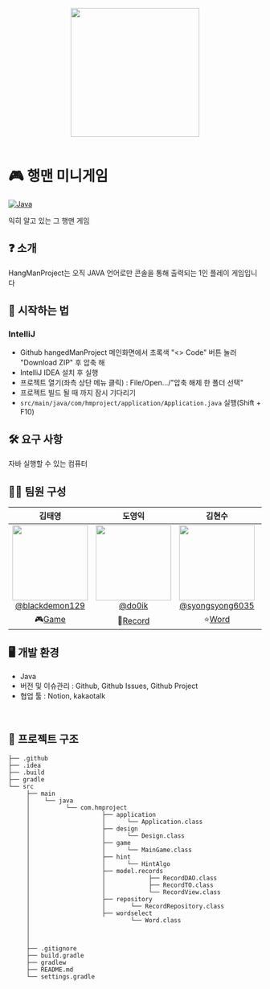 <p align="center">
  <picture>
    <source
      width="256px"
      media="(prefers-color-scheme: dark)"
      srcset="https://github.com/backendProjectGroup3/hangedManProject/assets/133643805/a3c8825e-4625-4037-adbe-9d5534017601"
    >
    <img 
      width="256px"
      src="https://github.com/backendProjectGroup3/hangedManProject/assets/133643805/e199daab-d996-46c7-86c0-1b7699ed4914"
    >
  </picture>
  <br>
  <br>
</p>

# 🎮 행맨 미니게임

[![Java](https://img.shields.io/badge/language-java-orange.svg?style=flat
)](https://www.oracle.com/java/technologies/javase-downloads.html)

익히 알고 있는 그 행맨 게임

## ❓ 소개

HangManProject는 오직 JAVA 언어로만 콘솔을 통해 출력되는 1인 플레이 게임입니다

## 🚀 시작하는 법

### IntelliJ
- Github hangedManProject 메인화면에서 초록색 "<> Code" 버튼 눌러 "Download ZIP" 후 압축 해
- IntelliJ IDEA 설치 후 실행
- 프로젝트 열기(좌측 상단 메뉴 클릭) : File/Open.../"압축 해제 한 폴더 선택"
- 프로젝트 빌드 될 때 까지 잠시 기다리기
- `src/main/java/com/hmproject/application/Application.java` 실행(Shift + F10)

## 🛠️ 요구 사항
자바 실행할 수 있는 컴퓨터

## 🕺🏻 팀원 구성
<div align="center">

| **김태영** | **도영익** | **김현수** | **안홍영** |
| :------: |  :------: | :------: | :------: |
| [<img src="https://avatars.githubusercontent.com/u/64628733?v=4" height=150 width=150> <br/> @blackdemon129](https://github.com/blackdemon129) | [<img src="https://avatars.githubusercontent.com/u/133643805?v=4" height=150 width=150> <br/> @do0ik](https://github.com/do0ik) | [<img src="https://avatars.githubusercontent.com/u/130562778?v=4" height=150 width=150> <br/> @syongsyong6035](https://github.com/syongsyong6035) | [<img src="https://avatars.githubusercontent.com/u/96677474?v=4" height=150 width=150> <br/> @inredzero](https://github.com/inredzero) |
| 🎮[Game](https://github.com/backendProjectGroup3/hangedManProject/tree/feature/mainGame) | 📝[Record](https://github.com/backendProjectGroup3/hangedManProject/tree/feature/record) | ⭐[Word](https://github.com/backendProjectGroup3/hangedManProject/tree/feature-word) | 🎨[Design](https://github.com/backendProjectGroup3/hangedManProject/tree/feature/design5) |

</div>

## 🖥️ 개발 환경
- Java
- 버전 및 이슈관리 : Github, Github Issues, Github Project
- 협업 툴 : Notion, kakaotalk

<br>

## 🍆 프로젝트 구조
```
├── .github
├── .idea
├── .build
├── gradle
└── src
     ├── main     
     │    └── java
     │          └── com.hmproject
     │                    ├── application
     │                    │      └── Application.class
     │                    ├── design
     │                    │      └── Design.class
     │                    ├── game
     │                    │      └── MainGame.class
     │                    ├── hint
     │                    │      └── HintAlgo
     │                    ├── model.records
     │                    │            ├── RecordDAO.class
     │                    │            ├── RecordTO.class
     │                    │            └── RecordView.class
     │                    ├── repository
     │                    │       └── RecordRepository.class
     │                    ├── wordselect
     │                            └── Word.class
     │
     │
     │
     ├── .gitignore
     ├── build.gradle
     ├── gradlew
     ├── README.md
     └── settings.gradle   
```
<br>
